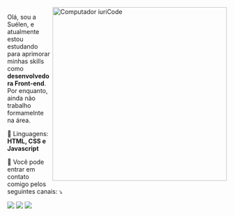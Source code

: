 <img src="https://raw.githubusercontent.com/MicaelliMedeiros/micaellimedeiros/master/image/computer-illustration.png" min-width="400px" max-width="400px" width="400px" align="right" alt="Computador iuriCode">

<p align="left"> 
  Olá, sou a Suélen, e atualmente estou estudando para aprimorar minhas skills como  <strong>desenvolvedora Front-end</strong>.<br>
  Por enquanto, ainda não trabalho formamelnte na área.
</p>

<p align="left">
  🦄 Linguagens: <strong>HTML, CSS e Javascript</strong>
</p>


<p align="left">
  💌 Você pode entrar em contato comigo pelos seguintes canais: ⤵️
</p>

<p align="left">
  <a href="slima.suelen@gmail.com" alt="Gmail">
  <img src="https://img.shields.io/badge/-Gmail-FF0000?style=flat-square&labelColor=FF0000&logo=gmail&logoColor=white&link=slima.suelen@gmail.com" /></a>

  <a href="www.linkedin.com/in/suelentlima" alt="Linkedin">
  <img src="https://img.shields.io/badge/-Linkedin-0e76a8?style=flat-square&logo=Linkedin&logoColor=white&link=https://www.linkedin.com/in/suelentlima/" /></a>

  <a href="#" alt="WhatsApp">
  <img src="https://img.shields.io/badge/-WhatsApp-25d366?style=flat-square&labelColor=25d366&logo=whatsapp&logoColor=white&link=API-DO-SEU-WHATSAPP"/></a>
  
</p>  
